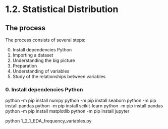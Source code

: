 # 1.2. Statistical Distribution

## The process

The process consists of several steps:

0. Install dependencies Python
1. Importing a dataset
2. Understanding the big picture
3. Preparation
4. Understanding of variables
5. Study of the relationships between variables

### 0. Install dependencies Python

python -m pip install numpy 
python -m pip install seaborn
python -m pip install pandas
python -m pip install scikit-learn
python -m pip install pandas
python -m pip install matplotlib
python -m pip install jupyter

python 1_2_1_EDA_frequency_variables.py